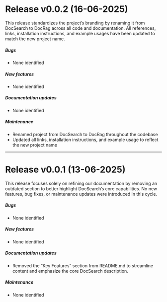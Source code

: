 # Release v0.0.2 (16-06-2025)

This release standardizes the project’s branding by renaming it from DocSearch to DocRag across all code and documentation. All references, links, installation instructions, and example usages have been updated to match the new project name.

##### Bugs
- None identified

##### New features
- None identified

##### Documentation updates
- None identified

##### Maintenance
- Renamed project from DocSearch to DocRag throughout the codebase  
- Updated all links, installation instructions, and example usage to reflect the new project name

---

# Release v0.0.1 (13-06-2025)

This release focuses solely on refining our documentation by removing an outdated section to better highlight DocSearch’s core capabilities. No new features, bug fixes, or maintenance updates were introduced in this cycle.

##### Bugs
- None identified

##### New features
- None identified

##### Documentation updates
- Removed the “Key Features” section from README.md to streamline content and emphasize the core DocSearch description.

##### Maintenance
- None identified